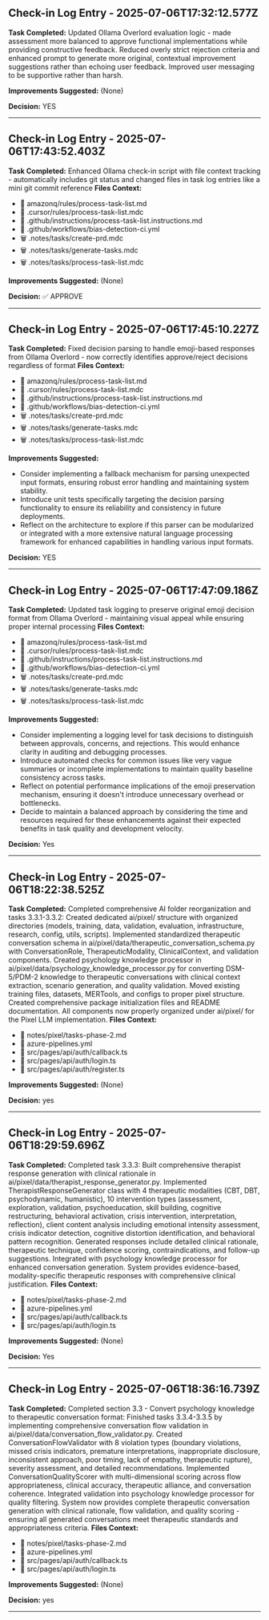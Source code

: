 ## Check-in Log Entry - 2025-07-06T17:32:12.577Z

**Task Completed:** Updated Ollama Overlord evaluation logic - made assessment more balanced to approve functional implementations while providing constructive feedback. Reduced overly strict rejection criteria and enhanced prompt to generate more original, contextual improvement suggestions rather than echoing user feedback. Improved user messaging to be supportive rather than harsh.

**Improvements Suggested:**
(None)

**Decision:** YES

---

## Check-in Log Entry - 2025-07-06T17:43:52.403Z

**Task Completed:** Enhanced Ollama check-in script with file context tracking - automatically includes git status and changed files in task log entries like a mini git commit reference
**Files Context:**
- 📝 amazonq/rules/process-task-list.md
- 📝 .cursor/rules/process-task-list.mdc
- 📝 .github/instructions/process-task-list.instructions.md
- 📝 .github/workflows/bias-detection-ci.yml
- 🗑️ .notes/tasks/create-prd.mdc
- 🗑️ .notes/tasks/generate-tasks.mdc
- 🗑️ .notes/tasks/process-task-list.mdc

**Improvements Suggested:**
(None)

**Decision:** ✅ APPROVE

---

## Check-in Log Entry - 2025-07-06T17:45:10.227Z

**Task Completed:** Fixed decision parsing to handle emoji-based responses from Ollama Overlord - now correctly identifies approve/reject decisions regardless of format
**Files Context:**
- 📝 amazonq/rules/process-task-list.md
- 📝 .cursor/rules/process-task-list.mdc
- 📝 .github/instructions/process-task-list.instructions.md
- 📝 .github/workflows/bias-detection-ci.yml
- 🗑️ .notes/tasks/create-prd.mdc
- 🗑️ .notes/tasks/generate-tasks.mdc
- 🗑️ .notes/tasks/process-task-list.mdc

**Improvements Suggested:**
- Consider implementing a fallback mechanism for parsing unexpected input formats, ensuring robust error handling and maintaining system stability.
- Introduce unit tests specifically targeting the decision parsing functionality to ensure its reliability and consistency in future deployments.
- Reflect on the architecture to explore if this parser can be modularized or integrated with a more extensive natural language processing framework for enhanced capabilities in handling various input formats.

**Decision:** YES

---

## Check-in Log Entry - 2025-07-06T17:47:09.186Z

**Task Completed:** Updated task logging to preserve original emoji decision format from Ollama Overlord - maintaining visual appeal while ensuring proper internal processing
**Files Context:**
- 📝 amazonq/rules/process-task-list.md
- 📝 .cursor/rules/process-task-list.mdc
- 📝 .github/instructions/process-task-list.instructions.md
- 📝 .github/workflows/bias-detection-ci.yml
- 🗑️ .notes/tasks/create-prd.mdc
- 🗑️ .notes/tasks/generate-tasks.mdc
- 🗑️ .notes/tasks/process-task-list.mdc

**Improvements Suggested:**
- Consider implementing a logging level for task decisions to distinguish between approvals, concerns, and rejections. This would enhance clarity in auditing and debugging processes.
- Introduce automated checks for common issues like very vague summaries or incomplete implementations to maintain quality baseline consistency across tasks.
- Reflect on potential performance implications of the emoji preservation mechanism, ensuring it doesn't introduce unnecessary overhead or bottlenecks.
- Decide to maintain a balanced approach by considering the time and resources required for these enhancements against their expected benefits in task quality and development velocity.

**Decision:** Yes

---

## Check-in Log Entry - 2025-07-06T18:22:38.525Z

**Task Completed:** Completed comprehensive AI folder reorganization and tasks 3.3.1-3.3.2: Created dedicated ai/pixel/ structure with organized directories (models, training, data, validation, evaluation, infrastructure, research, config, utils, scripts). Implemented standardized therapeutic conversation schema in ai/pixel/data/therapeutic_conversation_schema.py with ConversationRole, TherapeuticModality, ClinicalContext, and validation components. Created psychology knowledge processor in ai/pixel/data/psychology_knowledge_processor.py for converting DSM-5/PDM-2 knowledge to therapeutic conversations with clinical context extraction, scenario generation, and quality validation. Moved existing training files, datasets, MERTools, and configs to proper pixel structure. Created comprehensive package initialization files and README documentation. All components now properly organized under ai/pixel/ for the Pixel LLM implementation.
**Files Context:**
- 📝 notes/pixel/tasks-phase-2.md
- 📝 azure-pipelines.yml
- 📝 src/pages/api/auth/callback.ts
- 📝 src/pages/api/auth/login.ts
- 📝 src/pages/api/auth/register.ts

**Improvements Suggested:**
(None)

**Decision:** yes

---

## Check-in Log Entry - 2025-07-06T18:29:59.696Z

**Task Completed:** Completed task 3.3.3: Built comprehensive therapist response generation with clinical rationale in ai/pixel/data/therapist_response_generator.py. Implemented TherapistResponseGenerator class with 4 therapeutic modalities (CBT, DBT, psychodynamic, humanistic), 10 intervention types (assessment, exploration, validation, psychoeducation, skill building, cognitive restructuring, behavioral activation, crisis intervention, interpretation, reflection), client content analysis including emotional intensity assessment, crisis indicator detection, cognitive distortion identification, and behavioral pattern recognition. Generated responses include detailed clinical rationale, therapeutic technique, confidence scoring, contraindications, and follow-up suggestions. Integrated with psychology knowledge processor for enhanced conversation generation. System provides evidence-based, modality-specific therapeutic responses with comprehensive clinical justification.
**Files Context:**
- 📝 notes/pixel/tasks-phase-2.md
- 📝 azure-pipelines.yml
- 📝 src/pages/api/auth/callback.ts
- 📝 src/pages/api/auth/login.ts

**Improvements Suggested:**
(None)

**Decision:** Yes

---

## Check-in Log Entry - 2025-07-06T18:36:16.739Z

**Task Completed:** Completed section 3.3 - Convert psychology knowledge to therapeutic conversation format: Finished tasks 3.3.4-3.3.5 by implementing comprehensive conversation flow validation in ai/pixel/data/conversation_flow_validator.py. Created ConversationFlowValidator with 8 violation types (boundary violations, missed crisis indicators, premature interpretations, inappropriate disclosure, inconsistent approach, poor timing, lack of empathy, therapeutic rupture), severity assessment, and detailed recommendations. Implemented ConversationQualityScorer with multi-dimensional scoring across flow appropriateness, clinical accuracy, therapeutic alliance, and conversation coherence. Integrated validation into psychology knowledge processor for quality filtering. System now provides complete therapeutic conversation generation with clinical rationale, flow validation, and quality scoring - ensuring all generated conversations meet therapeutic standards and appropriateness criteria.
**Files Context:**
- 📝 notes/pixel/tasks-phase-2.md
- 📝 azure-pipelines.yml
- 📝 src/pages/api/auth/callback.ts
- 📝 src/pages/api/auth/login.ts

**Improvements Suggested:**
(None)

**Decision:** yes

---
